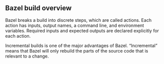 ## Bazel build overview

Bazel breaks a build into discrete steps, which are called actions. Each action has inputs, output names, a command line, and environment variables. Required inputs and expected outputs are declared explicitly for each action.

Incremental builds is one of the major advantages of Bazel. “Incremental” means that Bazel will only rebuild the parts of the source code that is relevant to a change.


<!--stackedit_data:
eyJoaXN0b3J5IjpbMTc3NTY2NTc2LC0xNzI1MDkxNDgxXX0=
-->